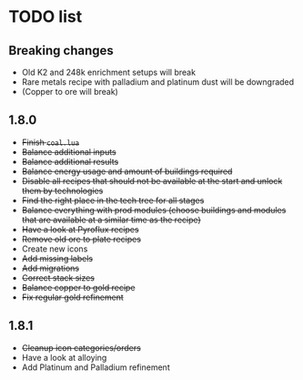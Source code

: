 # TODO list
## Breaking changes
- Old K2 and 248k enrichment setups will break
- Rare metals recipe with palladium and platinum dust will be downgraded
- (Copper to ore will break)

## 1.8.0
- ~~Finish `coal.lua`~~
- ~~Balance additional inputs~~
- ~~Balance additional results~~
- ~~Balance energy usage and amount of buildings required~~
- ~~Disable all recipes that should not be available at the start and unlock them by technologies~~
- ~~Find the right place in the tech tree for all stages~~
- ~~Balance everything with prod modules (choose buildings and modules that are available at a similar time as the recipe)~~
- ~~Have a look at Pyroflux recipes~~
- ~~Remove old ore to plate recipes~~
- Create new icons
- ~~Add missing labels~~
- ~~Add migrations~~
- ~~Correct stack sizes~~
- ~~Balance copper to gold recipe~~
- ~~Fix regular gold refinement~~

## 1.8.1
- ~~Cleanup icon categories/orders~~
- Have a look at alloying
- Add Platinum and Palladium refinement
